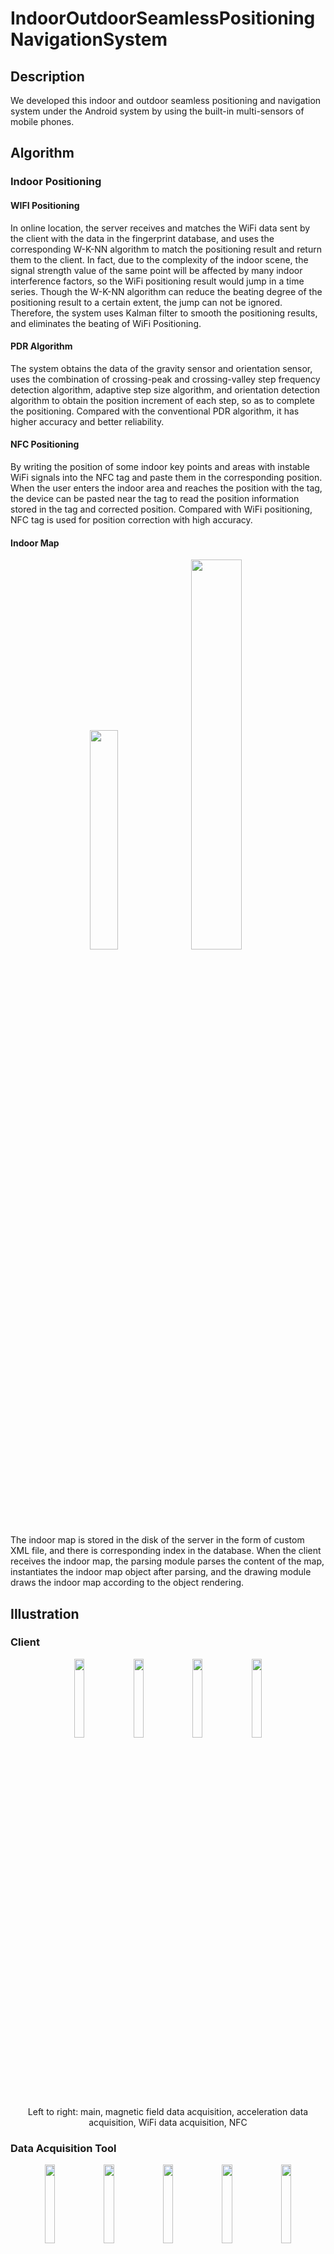 # IndoorOutdoorSeamlessPositioningNavigationSystem


## Description
We developed this indoor and outdoor seamless positioning and navigation system under the Android system by using the built-in multi-sensors of mobile phones.

## Algorithm
### Indoor Positioning
#### WIFI Positioning
In online location, the server receives and matches the WiFi data sent by the client with the data in the fingerprint database, and uses the corresponding W-K-NN algorithm to match the positioning result and return them to the client.
In fact, due to the complexity of the indoor scene, the signal strength value of the same point will be affected by many indoor interference factors, so the WiFi positioning result would jump in a time series. Though the W-K-NN algorithm can reduce the beating degree of the positioning result to a certain extent, the jump can not be ignored. Therefore, the system uses Kalman filter to smooth the positioning results, and eliminates the beating of WiFi Positioning.

#### PDR Algorithm
The system obtains the data of the gravity sensor and orientation sensor, uses the combination of crossing-peak and crossing-valley step frequency detection algorithm, adaptive step size algorithm, and orientation detection algorithm to obtain the position increment of each step, so as to complete the positioning. Compared with the conventional PDR algorithm, it has higher accuracy and better reliability.

#### NFC Positioning
By writing the position of some indoor key points and areas with instable WiFi signals into the NFC tag and paste them in the corresponding position. When the user enters the indoor area and reaches the position with the tag, the device can be pasted near the tag to read the position information stored in the tag and corrected position. Compared with WiFi positioning, NFC tag is used for position correction with high accuracy.

#### Indoor Map
<div align="center">
<img src="https://github.com/I-Hope-Peace/In-outdoorSeamlessPositioningNavigationSystem/blob/master/ScreenShots/Client/室内地图格式.png" height=30% width=30% >

<img src="https://github.com/I-Hope-Peace/In-outdoorSeamlessPositioningNavigationSystem/blob/master/ScreenShots/Client/室内地图.png" height=40% width=40% >
</div>
The indoor map is stored in the disk of the server in the form of custom XML file, and there is corresponding index in the database. When the client receives the indoor map, the parsing module parses the content of the map, instantiates the indoor map object after parsing, and the drawing module draws the indoor map according to the object rendering.

## Illustration
### Client
<div align="center">
<img src="https://github.com/I-Hope-Peace/In-outdoorSeamlessPositioningNavigationSystem/blob/master/ScreenShots/Client/用户从室外进入室内.png" height=18% width=18% >
 
<img src="https://github.com/I-Hope-Peace/In-outdoorSeamlessPositioningNavigationSystem/blob/master/ScreenShots/Client/室内导航.png" height=18% width=18% >
 
<img src="https://github.com/I-Hope-Peace/In-outdoorSeamlessPositioningNavigationSystem/blob/master/ScreenShots/Client/请求其它楼层的室内地图.png" height=18% width=18% >
 
<img src="https://github.com/I-Hope-Peace/In-outdoorSeamlessPositioningNavigationSystem/blob/master/ScreenShots/Client/室内外无缝导航.png" height=18% width=18% >
</div>
<p align="center">Left to right: main, magnetic field data acquisition, acceleration data acquisition, WiFi data acquisition, NFC</p>

### Data Acquisition Tool
<div align="center">
<img src="https://github.com/I-Hope-Peace/In-outdoorSeamlessPositioningNavigationSystem/blob/master/ScreenShots/DataAT/1.png" height=18% width=18% >
 
<img src="https://github.com/I-Hope-Peace/In-outdoorSeamlessPositioningNavigationSystem/blob/master/ScreenShots/DataAT/2.png" height=18% width=18% >
 
<img src="https://github.com/I-Hope-Peace/In-outdoorSeamlessPositioningNavigationSystem/blob/master/ScreenShots/DataAT/3.png" height=18% width=18% >
 
<img src="https://github.com/I-Hope-Peace/In-outdoorSeamlessPositioningNavigationSystem/blob/master/ScreenShots/DataAT/4.png" height=18% width=18% >

<img src="https://github.com/I-Hope-Peace/In-outdoorSeamlessPositioningNavigationSystem/blob/master/ScreenShots/DataAT/6.png" height=18% width=18% >
 </div>
<p align="center">Left to right: main, magnetic field data acquisition, acceleration data acquisition, WiFi data acquisition, NFC</p>

## Q & A
For any questions, please do not hesitate to contact me (Qschrx@gmail.com).
